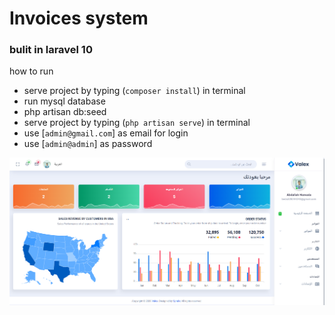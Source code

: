 # Invoices system
### bulit in laravel 10

how to run
- serve project by typing (`composer install`) in terminal
- run mysql database
- php artisan db:seed
- serve project by typing (`php artisan serve`) in terminal
- use [`admin@gmail.com`] as email for login
- use [`admin@admin`] as password 

![live screen shot](public/storage/1.png)

